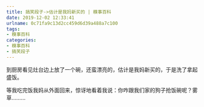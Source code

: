 ```yaml
---
title: 搞笑段子->估计是我妈新买的 | 糗事百科
date: 2019-12-02 12:33:41
urlname: 0c71fa9c13d2cc459d6d39a488a7c100
tags: 
- 糗事百科
categories:
- 糗事百科
- 搞笑段子
---
```

到厨房看见灶台边上放了一个碗，还蛮漂亮的，估计是我妈新买的，于是洗了拿起盛饭。

等我吃完饭我妈从外面回来，惊讶地看着我说：你咋跟我们家的狗子抢饭碗呢？雾草………


